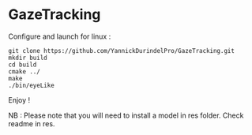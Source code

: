 # GazeTracking

Configure and launch for linux : 

```
git clone https://github.com/YannickDurindelPro/GazeTracking.git
mkdir build
cd build
cmake ../
make
./bin/eyeLike
```

Enjoy !

NB : Please note that you will need to install a model in res folder. Check readme in res.
